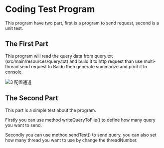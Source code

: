 # Coding Test Program



This program have two part, first is a program to send request, second is a unit test.



## The First Part

This program will read the query data from query.txt (src/main/resources/query.txt) and build it to http request than use multi-thread send request to Baidu then generate summarize and print it to console.


![3 配置通道](https://user-images.githubusercontent.com/79621538/170102313-a007cb8f-8c81-48a6-b18e-092ffc24ef19.jpg)



## The Second Part 

This part is a simple test about the program. 

Firstly you can use method writeQueryToFile() to define how many query you want to send.

Secondly you can use method sendTest() to send query, you can also set how many thread you want to use by change the threadNumber.

